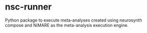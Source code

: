 # nsc-runner

Python package to execute meta-analyses created using neurosynth compose and NiMARE
as the meta-analysis execution engine.
